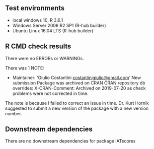 ## Test environments
* local windows 10, R 3.6.1
* Windows Server 2008 R2 SP1 (R-hub builder)
* Ubuntu Linux 16.04 LTS (R-hub builder)

## R CMD check results
There were no ERRORs or WARNINGs. 

There was 1 NOTE:

* Maintainer: 'Giulio Costantini <costantinigiulio@gmail.com>'
New submission
Package was archived on CRAN
CRAN repository db overrides:
  X-CRAN-Comment: Archived on 2019-07-20 as check problems were not
    corrected in time.

The note is because I failed to correct an issue in time. Dr. Kurt Hornik suggested to submit a new version of the package with a new version number.

## Downstream dependencies
There are no downstream dependencies for package IATscores
